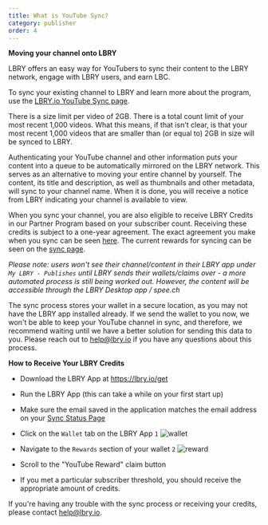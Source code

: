 ```yaml
---
title: What is YouTube Sync?
category: publisher
order: 4
---
```


**Moving your channel onto LBRY**

LBRY offers an easy way for YouTubers to sync their content to the LBRY network, engage with LBRY users, and earn LBC.

To sync your existing channel to LBRY and learn more about the program, use the [LBRY.io YouTube Sync page](https://lbry.io/youtube).

There is a size limit per video of 2GB. There is a total count limit of your most recent 1,000 videos. What this means, if that isn't clear, is that your most recent 1,000 videos that are smaller than (or equal to) 2GB in size will be synced to LBRY.

Authenticating your YouTube channel and other information puts your content into a queue to be automatically mirrored on the LBRY network. This serves as an alternative to moving your entire channel by yourself. The content, its title and description, as well as thumbnails and other metadata, will sync to your channel name. When it is done, you will receive a notice from LBRY indicating your channel is available to view.

When you sync your channel, you are also eligible to receive LBRY Credits in our Partner Program based on your subscriber count. Receiving these credits is subject to a one-year agreement. The exact agreement you make when you sync can be seen [here](https://lbry.io/faq/youtube-terms). The current rewards for syncing can be seen on the [sync page](https://lbry.io/youtube).

*Please note: users won't see their channel/content in their LBRY app under `My LBRY - Publishes` until LBRY sends their wallets/claims over - a more automated process is still being worked out. However, the content will be accessible through the LBRY Desktop app / spee.ch*

The sync process stores your wallet in a secure location, as you may not have the LBRY app installed already. If we send the wallet to you now, we won't be able to keep your YouTube channel in sync, and therefore, we recommend waiting until we have a better solution for sending this data to you. Please reach out to [help@lbry.io](mailto:help@lbry.io) if you have any questions about this process. 

**How to Receive Your LBRY Credits**

- Download the LBRY App at https://lbry.io/get
- Run the LBRY App (this can take a while on your first start up)
- Make sure the email saved in the application matches the email address on your [Sync Status Page](https://lbry.io/youtube/status)
- Click on the `Wallet` tab on the LBRY App `1`
![wallet](https://spee.ch/2/rewardsa.jpeg)

- Navigate to the `Rewards` section of your wallet `2`
![reward](https://spee.ch/5/rewardsww.jpeg)
- Scroll to the "YouTube Reward" claim button
- If you met a particular subscriber threshold, you should receive the appropriate amount of credits.


If you're having any trouble with the sync process or receiving your credits, please contact [help@lbry.io](mailto:help@lbry.io).


